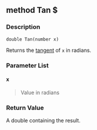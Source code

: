 ## method Tan $ ##

### Description ###
	double Tan(number x)
Returns the [tangent](http://en.wikipedia.org/wiki/Tangent_function) of `x` in radians.

### Parameter List ###
#### x ####
> Value in radians

### Return Value ###
A double containing the result.